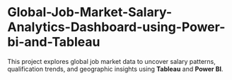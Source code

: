 # Global-Job-Market-Salary-Analytics-Dashboard-using-Power-bi-and-Tableau
This project explores global job market data to uncover salary patterns, qualification trends, and geographic insights using **Tableau** and **Power BI**.
